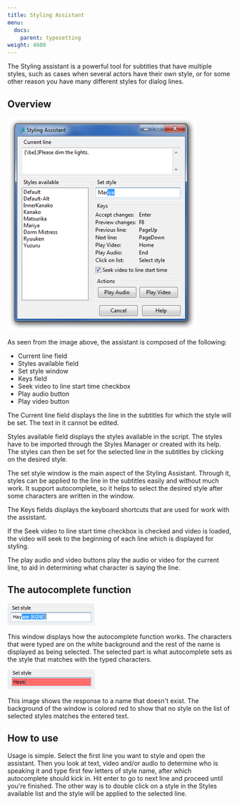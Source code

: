 ```yaml
---
title: Styling Assistant
menu:
  docs:
    parent: typesetting
weight: 4600
---
```


The Styling assistant is a powerful tool for subtitles that have multiple
styles, such as cases when several actors have their own style, or for some
other reason you have many different styles for dialog lines.

## Overview

![styling_assistant](/img/3.2/styling_assistant.png#center)

As seen from the image above, the assistant is composed of the following:

- Current line field
- Styles available field
- Set style window
- Keys field
- Seek video to line start time checkbox
- Play audio button
- Play video button

The Current line field displays the line in the subtitles for which the
style will be set. The text in it cannot be edited.

Styles available field displays the styles available in the script. The
styles have to be imported through the Styles Manager or created with its
help. The styles can then be set for the selected line in the subtitles by
clicking on the desired style.

The set style window is the main aspect of the Styling Assistant. Through
it, styles can be applied to the line in the subtitles easily and without
much work. It support autocomplete, so it helps to select the desired
style after some characters are written in the window.

The Keys fields displays the keyboard shortcuts that are used for work with
the assistant.

If the Seek video to line start time checkbox is checked and video is
loaded, the video will seek to the beginning of each line which is
displayed for styling.

The play audio and video buttons play the audio or video for the current
line, to aid in determining what character is saying the line.

## The autocomplete function

![Styling_autocomplete](/img/3.2/Styling_autocomplete.png#center)

This window displays how the autocomplete function works. The characters
that were typed are on the white background and the rest of the name is
displayed as being selected. The selected part is what autocomplete sets as
the style that matches with the typed characters.

![Styling_invalid](/img/3.2/Styling_invalid.png#center)

This image shows the response to a name that doesn't exist. The background
of the window is colored red to show that no style on the list of selected
styles matches the entered text.

## How to use

Usage is simple. Select the first line you want to style and open the
assistant. Then you look at text, video and/or audio to determine who is
speaking it and type first few letters of style name, after which
autocomplete should kick in. Hit enter to go to next line and proceed until
you're finished. The other way is to double click on a style in the Styles
available list and the style will be applied to the selected line.
